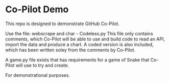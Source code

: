 # Co-Pilot Demo
 This repo is designed to demonstrate GitHub Co-Pilot.

 Use the file: webscrape and char - Codeless.py
 This file only contains comments, which Co-Pilot will be able to use and build code to read an API, import the data and produce a chart.
 A coded version is also included, which has been written soley from the comments by Co-Pilot.

 A game.py file exists that has requirements for a game of Snake that Co-Pilot will use to try and create.

 For demonstrational purposes.

